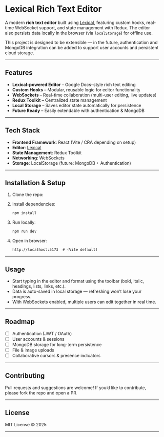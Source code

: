 
#  Lexical Rich Text Editor

A modern **rich text editor** built using [Lexical](https://lexical.dev/), featuring custom hooks, real-time WebSocket support, and state management with Redux. The editor also persists data locally in the browser (via `localStorage`) for offline use.

This project is designed to be extensible — in the future, authentication and MongoDB integration can be added to support user accounts and persistent cloud storage.

---

##  Features

*  **Lexical-powered Editor** – Google Docs–style rich text editing
*  **Custom Hooks** – Modular, reusable logic for editor functionality
*  **WebSockets** – Real-time collaboration (multi-user editing, live updates)
*  **Redux Toolkit** – Centralized state management
*  **Local Storage** – Saves editor state automatically for persistence
*  **Future Ready** – Easily extendable with authentication & MongoDB

---

## Tech Stack

* **Frontend Framework**: React (Vite / CRA depending on setup)
* **Editor**: [Lexical](https://lexical.dev/)
* **State Management**: Redux Toolkit
* **Networking**: WebSockets
* **Storage**: LocalStorage (future: MongoDB + Authentication)

---



## Installation & Setup

1. Clone the repo:

2. Install dependencies:

   ```bash
   npm install
   ```

3. Run locally:

   ```bash
   npm run dev  
   ```

4. Open in browser:

   ```
   http://localhost:5173  # (Vite default) 
   ```

---

## Usage

* Start typing in the editor and format using the toolbar (bold, italic, headings, lists, links, etc.).
* Data is auto-saved in local storage — refreshing won’t lose your progress.
* With WebSockets enabled, multiple users can edit together in real time.

---

## Roadmap

* [ ] Authentication (JWT / OAuth)
* [ ] User accounts & sessions
* [ ] MongoDB storage for long-term persistence
* [ ] File & image uploads
* [ ] Collaborative cursors & presence indicators

---

## Contributing

Pull requests and suggestions are welcome! If you’d like to contribute, please fork the repo and open a PR.

---

##  License

MIT License © 2025

---


